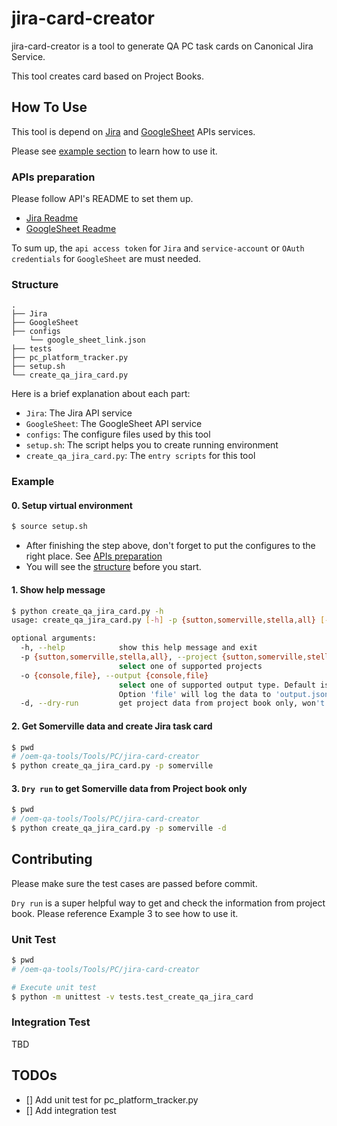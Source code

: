 # jira-card-creator

jira-card-creator is a tool to generate QA PC task cards on Canonical Jira Service.

This tool creates card based on Project Books.

## How To Use

This tool is depend on [Jira](https://github.com/canonical/oem-qa-tools/blob/main/API/Jira) and [GoogleSheet](https://github.com/canonical/oem-qa-tools/blob/main/API/GoogleSheet) APIs services.

Please see [example section](#example) to learn how to use it.

### APIs preparation

Please follow API's README to set them up.
- [Jira Readme](https://github.com/canonical/oem-qa-tools/blob/main/API/Jira/README.md)
- [GoogleSheet Readme](https://github.com/canonical/oem-qa-tools/blob/main/API/GoogleSheet/README.md)

To sum up, the `api access token` for `Jira` and `service-account` or `OAuth credentials` for `GoogleSheet` are must needed.

### Structure
```
.
├── Jira
├── GoogleSheet
├── configs
    └── google_sheet_link.json
├── tests
├── pc_platform_tracker.py
├── setup.sh
└── create_qa_jira_card.py
```

Here is a brief explanation about each part:

- `Jira`: The Jira API service
- `GoogleSheet`: The GoogleSheet API service
- `configs`: The configure files used by this tool
- `setup.sh`: The script helps you to create running environment
- `create_qa_jira_card.py`: The `entry scripts` for this tool

### Example

#### 0. Setup virtual environment

```bash
$ source setup.sh
```

- After finishing the step above, don't forget to put the configures to the right place. See [APIs preparation](#apis-preparation)
- You will see the [structure](#structure) before you start.

#### 1. Show help message

```bash
$ python create_qa_jira_card.py -h
usage: create_qa_jira_card.py [-h] -p {sutton,somerville,stella,all} [-d]

optional arguments:
  -h, --help            show this help message and exit
  -p {sutton,somerville,stella,all}, --project {sutton,somerville,stella,all}
                        select one of supported projects
  -o {console,file}, --output {console,file}
                        select one of supported output type. Default is 'console', it will show you the result on console in JSON format.
                        Option 'file' will log the data to 'output.json' file
  -d, --dry-run         get project data from project book only, won't create Jira Card
```

#### 2. Get Somerville data and create Jira task card

```bash
$ pwd
# /oem-qa-tools/Tools/PC/jira-card-creator
$ python create_qa_jira_card.py -p somerville
```

#### 3. `Dry run` to get Somerville data from Project book only

```bash
$ pwd
# /oem-qa-tools/Tools/PC/jira-card-creator
$ python create_qa_jira_card.py -p somerville -d
```

## Contributing

Please make sure the test cases are passed before commit.

`Dry run` is a super helpful way to get and check the information from project book. Please reference Example 3 to see how to use it.

### Unit Test

``` bash
$ pwd
# /oem-qa-tools/Tools/PC/jira-card-creator

# Execute unit test
$ python -m unittest -v tests.test_create_qa_jira_card
```

### Integration Test

TBD

## TODOs

- [] Add unit test for pc_platform_tracker.py
- [] Add integration test
